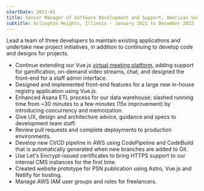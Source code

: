 ```yaml
---
startDate: 2021-01
title: Senior Manager of Software Development and Support, American Society of Plastic Surgeons
subtitle: Arlington Heights, Illinois - January 2021 to December 2023
---
```


Lead a team of three developers to maintain existing applications and undertake new project initiatives, in addition to continuing to develop code and designs for projects.

* <span class='vue mobile'>Continue extending our Vue.js [virtual meeting platform](/gallery/asps-vmp), adding support for gamification, on-demand video streams, chat, and designed the front-end for a staff admin interface.</span>
* <span class='vue mobile'>Designed and implemented front-end features for a large new in-house registry application using Vue.js.</span>
* <span class='perf'>Enhanced Asana ETL process for our data warehouse; slashed running time from ~30 minutes to a few minutes (15x improvement) by introducing concurrency and memoization.</span>
* <span class='manage mobile'>Give UX, design and architecture advice, guidance and specs to development team staff.</span>
* <span class='manage'>Review pull requests and complete deployments to production environments.</span>
* <span class='ops aws'>Develop new CI/CD pipeline in AWS using CodePipeline and CodeBuild that is automatically generated when new branches are added to Git.</span>
* <span class='ops'>Use Let's Encrypt-issued certificates to bring HTTPS support to our internal CMS instances for the first time.</span>
* <span class='vue mobile astro'>Created website prototype for PSN publication using Astro, Vue.js and Netlify for hosting.</span>
* <span class='manage ops aws'>Manage AWS IAM user groups and roles for freelancers.</span>
